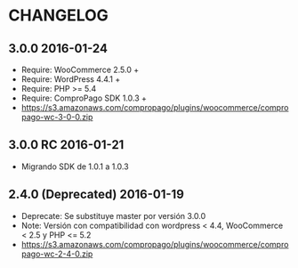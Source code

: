 # CHANGELOG

## 3.0.0 2016-01-24
* Require: WooCommerce 2.5.0 +
* Require: WordPress 4.4.1 +
* Require: PHP >= 5.4
* Require: ComproPago SDK 1.0.3 +
* https://s3.amazonaws.com/compropago/plugins/woocommerce/compropago-wc-3-0-0.zip

## 3.0.0 RC 2016-01-21
* Migrando SDK de 1.0.1 a 1.0.3

## 2.4.0 (Deprecated) 2016-01-19
* Deprecate: Se substituye master por versión 3.0.0
* Note: Versión con compatibilidad con wordpress < 4.4, WooCommerce < 2.5  y PHP <= 5.2
* https://s3.amazonaws.com/compropago/plugins/woocommerce/compropago-wc-2-4-0.zip


